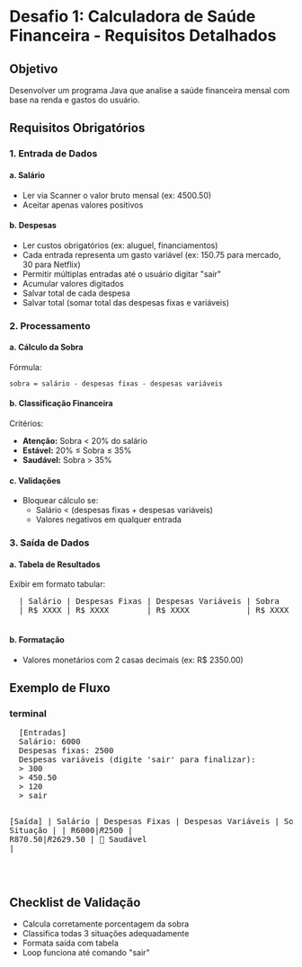 <div>
  <h1>Desafio 1: Calculadora de Saúde Financeira - Requisitos Detalhados</h1>

  <h2>Objetivo</h2>
  <p>Desenvolver um programa Java que analise a saúde financeira mensal com base na renda e gastos do usuário.</p>

  <h2>Requisitos Obrigatórios</h2>
  <h3>1. Entrada de Dados</h3>
  <h4>a. Salário</h4>
  <ul>
    <li>Ler via Scanner o valor bruto mensal (ex: 4500.50)</li>
    <li>Aceitar apenas valores positivos</li>
  </ul>

  <h4>b. Despesas</h4>
  <ul>
    <li>Ler custos obrigatórios (ex: aluguel, financiamentos)</li>
    <li>Cada entrada representa um gasto variável (ex: 150.75 para mercado, 30 para Netflix)</li>
    <li>Permitir múltiplas entradas até o usuário digitar "sair"</li>
    <li>Acumular valores digitados</li>
    <li>Salvar total de cada despesa</li>
    <li>Salvar total (somar total das despesas fixas e  variáveis)</li>
  </ul>

  <h3>2. Processamento</h3>
  <h4>a. Cálculo da Sobra</h4>
  <p>Fórmula:</p>
  <p><code>sobra = salário - despesas fixas - despesas variáveis</code></p>

  <h4>b. Classificação Financeira</h4>
  <p>Critérios:</p>
  <ul>
    <li><strong>Atenção:</strong> Sobra &lt; 20% do salário</li>
    <li><strong>Estável:</strong> 20% ≤ Sobra ≤ 35%</li>
    <li><strong>Saudável:</strong> Sobra &gt; 35%</li>
  </ul>

  <h4>c. Validações</h4>
  <ul>
    <li>Bloquear cálculo se:
      <ul>
        <li>Salário &lt; (despesas fixas + despesas variáveis)</li>
        <li>Valores negativos em qualquer entrada</li>
      </ul>
    </li>
  </ul>

  <h3>3. Saída de Dados</h3>
  <h4>a. Tabela de Resultados</h4>
  <p>Exibir em formato tabular:</p>
  <pre>
  | Salário | Despesas Fixas | Despesas Variáveis | Sobra   | Situação  |
  | R$ XXXX | R$ XXXX        | R$ XXXX            | R$ XXXX | Saudável |
  </pre>

  <h4>b. Formatação</h4>
  <ul>
    <li>Valores monetários com 2 casas decimais (ex: R$ 2350.00)</li>
  </ul>

  <h2>Exemplo de Fluxo</h2>
  <h3>terminal</h3>
  <pre>
  [Entradas]
  Salário: 6000
  Despesas fixas: 2500
  Despesas variáveis (digite 'sair' para finalizar):
  > 300
  > 450.50
  > 120
  > sair

[Saída]
| Salário | Despesas Fixas | Despesas Variáveis | Sobra | Situação |
| R$6000 | R$2500 | R$870.50 | R$2629.50 | 🚀 Saudável |

  </pre>

  <h2>Checklist de Validação</h2>
  <ul>
    <li>Calcula corretamente porcentagem da sobra</li>
    <li>Classifica todas 3 situações adequadamente</li>
    <li>Formata saída com tabela</li>
    <li>Loop funciona até comando "sair"</li>
  </ul>
</div>
